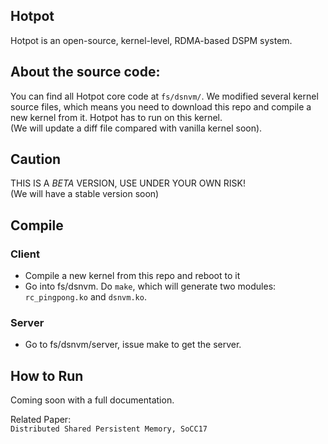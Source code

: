 ## Hotpot
Hotpot is an open-source, kernel-level, RDMA-based DSPM system.

## About the source code:
You can find all Hotpot core code at `fs/dsnvm/`.
We modified several kernel source files, which means you need to
download this repo and compile a new kernel from it.
Hotpot has to run on this kernel.  
(We will update a diff file compared with vanilla kernel soon).

## Caution
THIS IS A *BETA* VERSION, USE UNDER YOUR OWN RISK!  
(We will have a stable version soon)

## Compile
### Client
- Compile a new kernel from this repo and reboot to it
- Go into fs/dsnvm. Do `make`, which will generate two modules: `rc_pingpong.ko` and `dsnvm.ko`.

### Server
- Go to fs/dsnvm/server, issue make to get the server.

## How to Run
Coming soon with a full documentation.

Related Paper:  
`Distributed Shared Persistent Memory, SoCC17`
